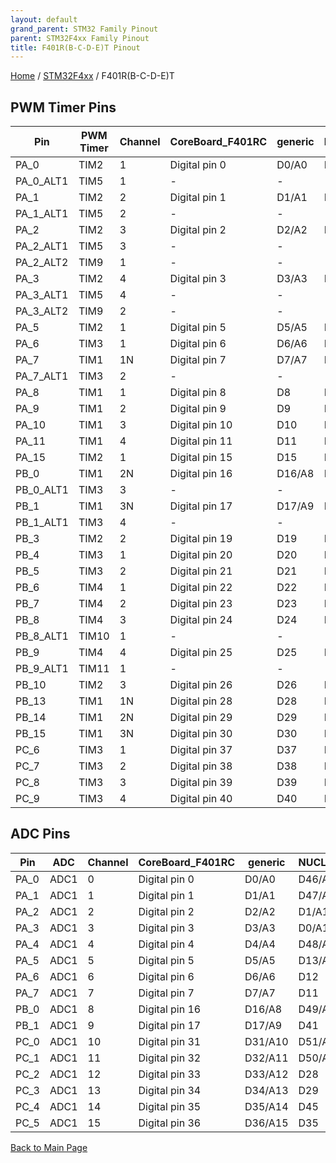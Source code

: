 ```yaml
---
layout: default
grand_parent: STM32 Family Pinout
parent: STM32F4xx Family Pinout
title: F401R(B-C-D-E)T Pinout
---
```


[Home](../../index.md) / [STM32F4xx](../index.md) / F401R(B-C-D-E)T

## PWM Timer Pins

| Pin | PWM Timer | Channel | CoreBoard_F401RC | generic | NUCLEO_F401RE |
| --- | --- | --- | --- | --- | --- |
| PA_0 | TIM2 | 1 | Digital pin 0 | D0/A0 | D46/A0 |
| PA_0_ALT1 | TIM5 | 1 | - | - | - |
| PA_1 | TIM2 | 2 | Digital pin 1 | D1/A1 | D47/A1 |
| PA_1_ALT1 | TIM5 | 2 | - | - | - |
| PA_2 | TIM2 | 3 | Digital pin 2 | D2/A2 | D1/A14 |
| PA_2_ALT1 | TIM5 | 3 | - | - | - |
| PA_2_ALT2 | TIM9 | 1 | - | - | - |
| PA_3 | TIM2 | 4 | Digital pin 3 | D3/A3 | D0/A13 |
| PA_3_ALT1 | TIM5 | 4 | - | - | - |
| PA_3_ALT2 | TIM9 | 2 | - | - | - |
| PA_5 | TIM2 | 1 | Digital pin 5 | D5/A5 | D13/A15 |
| PA_6 | TIM3 | 1 | Digital pin 6 | D6/A6 | D12 |
| PA_7 | TIM1 | 1N | Digital pin 7 | D7/A7 | D11 |
| PA_7_ALT1 | TIM3 | 2 | - | - | - |
| PA_8 | TIM1 | 1 | Digital pin 8 | D8 | D7 |
| PA_9 | TIM1 | 2 | Digital pin 9 | D9 | D8 |
| PA_10 | TIM1 | 3 | Digital pin 10 | D10 | D2 |
| PA_11 | TIM1 | 4 | Digital pin 11 | D11 | D37 |
| PA_15 | TIM2 | 1 | Digital pin 15 | D15 | D21 |
| PB_0 | TIM1 | 2N | Digital pin 16 | D16/A8 | D49/A3 |
| PB_0_ALT1 | TIM3 | 3 | - | - | - |
| PB_1 | TIM1 | 3N | Digital pin 17 | D17/A9 | D41 |
| PB_1_ALT1 | TIM3 | 4 | - | - | - |
| PB_3 | TIM2 | 2 | Digital pin 19 | D19 | D3 |
| PB_4 | TIM3 | 1 | Digital pin 20 | D20 | D5 |
| PB_5 | TIM3 | 2 | Digital pin 21 | D21 | D4 |
| PB_6 | TIM4 | 1 | Digital pin 22 | D22 | D10 |
| PB_7 | TIM4 | 2 | Digital pin 23 | D23 | D22 |
| PB_8 | TIM4 | 3 | Digital pin 24 | D24 | D15 |
| PB_8_ALT1 | TIM10 | 1 | - | - | - |
| PB_9 | TIM4 | 4 | Digital pin 25 | D25 | D14 |
| PB_9_ALT1 | TIM11 | 1 | - | - | - |
| PB_10 | TIM2 | 3 | Digital pin 26 | D26 | D6 |
| PB_13 | TIM1 | 1N | Digital pin 28 | D28 | D44 |
| PB_14 | TIM1 | 2N | Digital pin 29 | D29 | D43 |
| PB_15 | TIM1 | 3N | Digital pin 30 | D30 | D42 |
| PC_6 | TIM3 | 1 | Digital pin 37 | D37 | D34 |
| PC_7 | TIM3 | 2 | Digital pin 38 | D38 | D9 |
| PC_8 | TIM3 | 3 | Digital pin 39 | D39 | D33 |
| PC_9 | TIM3 | 4 | Digital pin 40 | D40 | D32 |


## ADC Pins

| Pin | ADC | Channel | CoreBoard_F401RC | generic | NUCLEO_F401RE |
| --- | --- | --- | --- | --- | --- |
| PA_0 | ADC1 | 0 | Digital pin 0 | D0/A0 | D46/A0 |
| PA_1 | ADC1 | 1 | Digital pin 1 | D1/A1 | D47/A1 |
| PA_2 | ADC1 | 2 | Digital pin 2 | D2/A2 | D1/A14 |
| PA_3 | ADC1 | 3 | Digital pin 3 | D3/A3 | D0/A13 |
| PA_4 | ADC1 | 4 | Digital pin 4 | D4/A4 | D48/A2 |
| PA_5 | ADC1 | 5 | Digital pin 5 | D5/A5 | D13/A15 |
| PA_6 | ADC1 | 6 | Digital pin 6 | D6/A6 | D12 |
| PA_7 | ADC1 | 7 | Digital pin 7 | D7/A7 | D11 |
| PB_0 | ADC1 | 8 | Digital pin 16 | D16/A8 | D49/A3 |
| PB_1 | ADC1 | 9 | Digital pin 17 | D17/A9 | D41 |
| PC_0 | ADC1 | 10 | Digital pin 31 | D31/A10 | D51/A5 |
| PC_1 | ADC1 | 11 | Digital pin 32 | D32/A11 | D50/A4 |
| PC_2 | ADC1 | 12 | Digital pin 33 | D33/A12 | D28 |
| PC_3 | ADC1 | 13 | Digital pin 34 | D34/A13 | D29 |
| PC_4 | ADC1 | 14 | Digital pin 35 | D35/A14 | D45 |
| PC_5 | ADC1 | 15 | Digital pin 36 | D36/A15 | D35 |


[Back to Main Page](../../index.md)